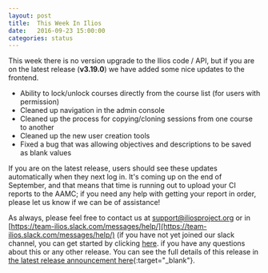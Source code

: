 ```yaml
---
layout: post
title:  This Week In Ilios
date:   2016-09-23 15:00:00
categories: status
---
```


This week there is no version upgrade to the Ilios code / API, but if you are on the latest release (__v3.19.0__) we have added some nice updates to the frontend.

- Ability to lock/unlock courses directly from the course list (for users with permission)
- Cleaned up navigation in the admin console
- Cleaned up the process for copying/cloning sessions from one course to another
- Cleaned up the new user creation tools 
- Fixed a bug that was allowing objectives and descriptions to be saved as blank values

If you are on the latest release, users should see these updates automatically when they next log in.
It's coming up on the end of September, and that means that time is running out to upload your CI reports to the AAMC; if you need any help with getting your report in order, please let us know if we can be of assistance!

As always, please feel free to contact us at [support@iliosproject.org](mailto:support@iliosproject.org) or in [https://team-ilios.slack.com/messages/help/](https://team-ilios.slack.com/messages/help/) (if you have not yet joined our slack channel, you can get started by clicking [here](https://ilios-slack.herokuapp.com/). if you have any questions about this or any other release. You can see the full details of this release in  [the latest release announcement here](http://us3.campaign-archive2.com/home/?u=845c4ebabb5b5ae7a6372c715&id=1493e3df18){:target="_blank"}.
